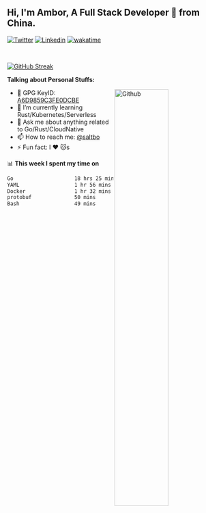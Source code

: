 ## Hi, I'm Ambor, A Full Stack Developer 🚀 from China.

[![Twitter](https://img.shields.io/badge/-saltbo-1ca0f1?style=flat&logo=twitter&logoColor=white)](https://twitter.com/rdsaltbo)
[![Linkedin](https://img.shields.io/badge/-saltbo-blue?style=flat&logo=Linkedin&logoColor=white)](https://www.linkedin.com/in/saltbo/)
[![wakatime](https://wakatime.com/badge/user/f82b1c77-faab-48cd-aef5-a12c0aff104b.svg)](https://wakatime.com/@f82b1c77-faab-48cd-aef5-a12c0aff104b)

&nbsp;  

[![GitHub Streak](http://github-readme-streak-stats.herokuapp.com?user=saltbo&hide_border=true&date_format=M%20j%5B%2C%20Y%5D)](https://git.io/streak-stats)

**Talking about Personal Stuffs:**
<!-- Any image aligned to the right. Beware the width  -->
<img width="50%" align="right" alt="Github" src="https://raw.githubusercontent.com/saltbo/saltbo/master/images/git-header.svg" />

- 🤘 GPG KeyID: [A6D9859C3FE0DCBE](https://saltbo.cn/pgp_keys.asc)
- 🌱 I’m currently learning Rust/Kubernetes/Serverless
- 💬 Ask me about anything related to Go/Rust/CloudNative
- 📫 How to reach me: [@saltbo](https://t.me/saltbo)
- ⚡ Fun fact: I :heart: :cat:s


📊 **This week I spent my time on**
<!--START_SECTION:waka-->

```txt
Go                    18 hrs 25 mins  ██████████████████▒░░░░░░   73.13 %
YAML                  1 hr 56 mins    ██░░░░░░░░░░░░░░░░░░░░░░░   07.70 %
Docker                1 hr 32 mins    █▓░░░░░░░░░░░░░░░░░░░░░░░   06.14 %
protobuf              50 mins         ▓░░░░░░░░░░░░░░░░░░░░░░░░   03.31 %
Bash                  49 mins         ▓░░░░░░░░░░░░░░░░░░░░░░░░   03.26 %
```

<!--END_SECTION:waka-->
